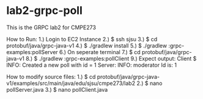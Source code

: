 # lab2-grpc-poll
This is the GRPC lab2 for CMPE273

How to Run:
1.) Login to EC2 Instance
2.) $ ssh sjsu
3.) $ cd protobuf/java/grpc-java-v1
4.) $ ./gradlew install
5.) $ ./gradlew :grpc-examples:pollServer
6.) On seperate terminal
7.) $ cd protobuf/java/grpc-java-v1 
8.) $ ./gradlew :grpc-examples:pollClient
9.) Expect output: Client $ INFO: Created a new poll with id = 1 
    Server: INFO: moderator Id is: 1

How to modify source files:
1.) $ cd protobuf/java/grpc-java-v1/examples/src/main/java/edu/sjsu/cmpe273/lab2
2.) $ nano pollServer.java
3.) $ nano pollClient.java
